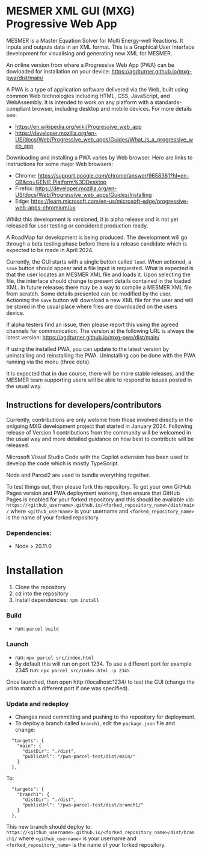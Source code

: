 # MESMER XML GUI (MXG) Progressive Web App 

MESMER is a Master Equation Solver for Multi Energy-well Reactions. It inputs and outputs data in an XML format. This is a Graphical User Interface development for visualising and generating new XML for MESMER.

An online version from where a Progressive Web App (PWA) can be dowloaded for installation on your device:
https://agdturner.github.io/mxg-pwa/dist/main/

A PWA is a type of application software delivered via the Web, built using common Web technologies including HTML, CSS, JavaScript, and WebAssembly. It is intended to work on any platform with a standards-compliant browser, including desktop and mobile devices. For more details see:
- https://en.wikipedia.org/wiki/Progressive_web_app
- https://developer.mozilla.org/en-US/docs/Web/Progressive_web_apps/Guides/What_is_a_progressive_web_app

Downloading and installing a PWA varies by Web browser. Here are links to instructions for some major Web browsers:
- Chrome: https://support.google.com/chrome/answer/9658361?hl=en-GB&co=GENIE.Platform%3DDesktop
- Firefox: https://developer.mozilla.org/en-US/docs/Web/Progressive_web_apps/Guides/Installing
- Edge: https://learn.microsoft.com/en-us/microsoft-edge/progressive-web-apps-chromium/ux

Whilst this development is versioned, it is alpha release and is not yet released for user testing or considered production ready.

A RoadMap for development is being produced. The development will go through a beta testing phase before there is a release candidate which is expected to be made in April 2024.

Currently, the GUI starts with a single button called `load`. When actioned, a `save` button should appear and a file input is requested. What is expected is that the user locates an MESMER XML file and loads it. Upon selecting the file, the interface should change to present details contained in the loaded XML. In future releases there may be a way to compile a MESMER XML file from scratch. Some details presented can be modified by the user. Actioning the `save` button will download a new XML file for the user and will be stored in the usual place where files are downloaded on the users device. 

If alpha testers find an issue, then please report this using the agreed channels for communication. The version at the following URL is always the latest version:
https://agdturner.github.io/mxg-pwa/dist/main/

If using the installed PWA, you can update to the latest version by uninstalling and reinstalling the PWA. Uninstalling can be done with the PWA running via the menu (three dots).

It is expected that in due course, there will be more stable releases, and the MESMER team supporting users will be able to respond to issues posted in the usual way.


## Instructions for developers/contributors

Currently, contributions are only welome from those involved directly in the onlgoing MXG development project that started in January 2024. Following release of Version 1 contributions from the community will be welcomed in the usual way and more detailed guidance on how best to contribute will be released.

Microsoft Visual Studio Code with the Copilot extension has been used to develop the code which is mostly TypeScript.

Node and Parcel2 are used to bundle everything together.

To test things out, then please fork this repository. To get your own GitHub Pages version and PWA deployment working, then ensure that GitHub Pages is enabled for your forked repository and this should be available via:
`https://<github_username>.github.io/<forked_repository_name>/dist/main/` where `<github_username>` is your username and `<forked_repository_name>` is the name of your forked repository.

### Dependencies:
- Node > 20.11.0

# Installation
1. Clone the repository
2. cd into the repository
3. Install dependencies:
`npm install`

### Build
- run:
`parcel build`

### Launch
- run:
`npx parcel src/index.html`
- By default this will run on port 1234. To use a different port for example 2345 run: `npx parcel src/index.html -p 2345`

Once launched, then open http://localhost:1234/ to test the GUI (change the url to match a different port if one was specified).

### Update and redeploy
- Changes need committing and pushing to the repository for deployment.
- To deploy a branch called `branch1`, edit the `package.json` file and change:
```
  "targets": {
    "main": {
      "distDir": "./dist",
      "publicUrl": "/pwa-parcel-test/dist/main/"
    }
  },
```
To:
```
  "targets": {
    "branch1": {
      "distDir": "./dist",
      "publicUrl": "/pwa-parcel-test/dist/branch1/"
    }
  },
```
This new branch should deploy to:
`https://<github_username>.github.io/<forked_repository_name>/dist/branch1/` where `<github_username>` is your username and `<forked_repository_name>` is the name of your forked repository.
